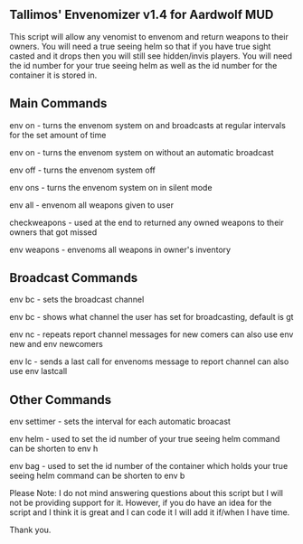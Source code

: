 Tallimos' Envenomizer v1.4 for Aardwolf MUD
-------------------------------------------                                
This script will allow any venomist to envenom and return weapons to their owners. You will need a true seeing helm so that if you have true sight casted and it drops then you will still see hidden/invis players. You will need the id number for your true seeing helm as well as the id number for the container it is stored in.

Main Commands
-------------
env on <minutes> - turns the envenom system on and broadcasts at regular intervals for the set amount of time
  
env on  - turns the envenom system on without an automatic broadcast
  
env off - turns the envenom system off
  
env ons - turns the envenom system on in silent mode
  
env all - envenom all weapons given to user
  
checkweapons - used at the end to returned any owned weapons to their owners that got missed
  
env weapons - envenoms all weapons in owner's inventory

Broadcast Commands
------------------
env bc <channel> - sets the broadcast channel
  
env bc  - shows what channel the user has set for broadcasting, default is gt
  
env nc  - repeats report channel messages for new comers can also use env new and env newcomers
  
env lc  - sends a last call for envenoms message to report channel can also use env lastcall

Other Commands
--------------
env settimer <minutes> - sets the interval for each automatic broacast
  
env helm <idnum> - used to set the id number of your true seeing helm command can be shorten to env h
  
env bag <idnum>  - used to set the id number of the container which holds your true seeing helm command can be shorten to env b

Please Note: I do not mind answering questions about this script but I will not be providing support for it. However, if you do have an idea for the script and I think it is great and I can code it I will add it if/when I have time.

Thank you.

  
